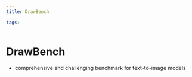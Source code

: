 ```yaml
---
title: DrawBench

tags: 
---
```


# DrawBench
- comprehensive and challenging benchmark for text-to-image models






















